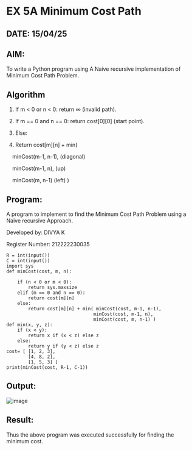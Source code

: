 # EX 5A Minimum Cost Path
## DATE: 15/04/25

## AIM:
To write a Python program using A Naive recursive implementation of Minimum Cost Path Problem.

## Algorithm
1. If m < 0 or n < 0: return ∞ (invalid path).

2. If m == 0 and n == 0: return cost[0][0] (start point).

3. Else:

4. Return cost[m][n] + min(
   
    minCost(m-1, n-1), (diagonal)
    
    minCost(m-1, n), (up)
    
    minCost(m, n-1) (left)
)

## Program:

A program to implement to find the Minimum Cost Path Problem using a  Naive recursive Approach.

Developed by: DIVYA K

Register Number: 212222230035

```
R = int(input())
C = int(input())
import sys
def minCost(cost, m, n):
  
    if (n < 0 or m < 0):
        return sys.maxsize
    elif (m == 0 and n == 0):
        return cost[m][n]
    else:
        return cost[m][n] + min( minCost(cost, m-1, n-1),
                                minCost(cost, m-1, n),
                                minCost(cost, m, n-1) )
def min(x, y, z):
    if (x < y):
        return x if (x < z) else z
    else:
        return y if (y < z) else z
cost= [ [1, 2, 3],
        [4, 8, 2],
        [1, 5, 3] ]
print(minCost(cost, R-1, C-1))
```


## Output:
![image](https://github.com/user-attachments/assets/c98a0336-b28e-4a0c-8aa6-993b886f8f8f)


## Result:
Thus the above program was executed successfully for finding the minimum cost.
